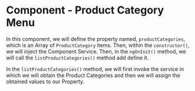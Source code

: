 # Component - Product Category Menu
<p>In this component, we will define the property named, <code>productCategories</code>, which is an Array of <code>ProductCategory</code> items. Then, within the <code>constructor()</code>, we will inject the Component Service. Then, in the <code>ngOnInit()</code> method, we will call the <code>listProductCategories()</code> method add define it.</p>
<p>In the <code>listProductCategories()</code> method, we will first invoke the service in which we will obtain the Product Categories and then we will assign the obtained values to our Property.</p>